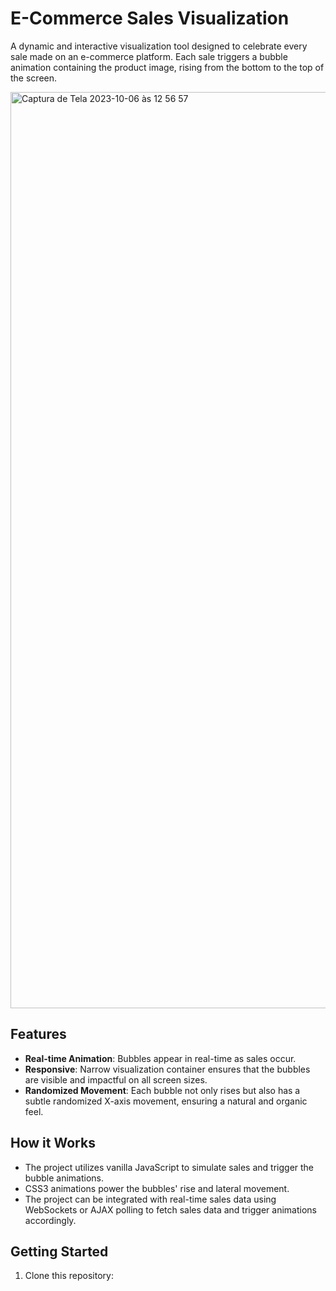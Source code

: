 # E-Commerce Sales Visualization

A dynamic and interactive visualization tool designed to celebrate every sale made on an e-commerce platform. Each sale triggers a bubble animation containing the product image, rising from the bottom to the top of the screen.

 <img width="1466" alt="Captura de Tela 2023-10-06 às 12 56 57" src="https://github.com/lirad/bubbles/assets/4331050/e023ad85-e175-464c-94fb-8ddd2badb2d3">

## Features

- **Real-time Animation**: Bubbles appear in real-time as sales occur.
- **Responsive**: Narrow visualization container ensures that the bubbles are visible and impactful on all screen sizes.
- **Randomized Movement**: Each bubble not only rises but also has a subtle randomized X-axis movement, ensuring a natural and organic feel.

## How it Works

- The project utilizes vanilla JavaScript to simulate sales and trigger the bubble animations.
- CSS3 animations power the bubbles' rise and lateral movement.
- The project can be integrated with real-time sales data using WebSockets or AJAX polling to fetch sales data and trigger animations accordingly.

## Getting Started

1. Clone this repository:

